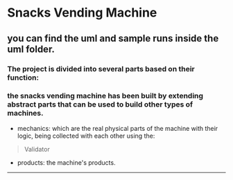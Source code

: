 # Snacks Vending Machine

## you can find the uml and sample runs inside the uml folder.

### The project is divided into several parts based on their function:

### the snacks vending machine has been built by extending abstract parts that can be used to build other types of machines.

- mechanics: which are the real physical parts of the machine with their logic, being collected with each other using
  the:

> Validator

- products: the machine's products.

---


